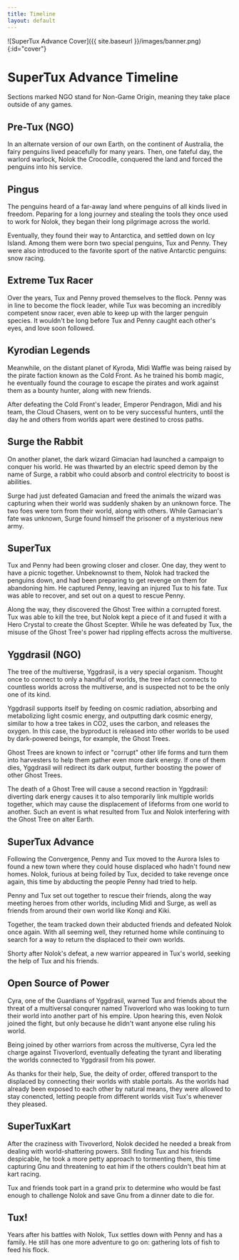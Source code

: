 ```yaml
---
title: Timeline
layout: default
---
```


![SuperTux Advance Cover]({{ site.baseurl }}/images/banner.png){:id="cover"}

# SuperTux Advance Timeline

Sections marked NGO stand for Non-Game Origin, meaning they take place outside of any games.

## Pre-Tux (NGO)

In an alternate version of our own Earth, on the continent of Australia, the fairy penguins lived peacefully for many years. Then, one fateful day, the warlord warlock, Nolok the Crocodile, conquered the land and forced the penguins into his service.

## Pingus

The penguins heard of a far-away land where penguins of all kinds lived in freedom. Peparing for a long journey and stealing the tools they once used to work for Nolok, they began their long pilgrimage across the world.

Eventually, they found their way to Antarctica, and settled down on Icy Island. Among them were born two special penguins, Tux and Penny. They were also introduced to the favorite sport of the native Antarctic penguins: snow racing.

## Extreme Tux Racer

Over the years, Tux and Penny proved themselves to the flock. Penny was in line to become the flock leader, while Tux was becoming an incredibly competent snow racer, even able to keep up with the larger penguin species. It wouldn't be long before Tux and Penny caught each other's eyes, and love soon followed.

## Kyrodian Legends

Meanwhile, on the distant planet of Kyroda, Midi Waffle was being raised by the pirate faction known as the Cold Front. As he trained his bomb magic, he eventually found the courage to escape the pirates and work against them as a bounty hunter, along with new friends.

After defeating the Cold Front's leader, Emperor Pendragon, Midi and his team, the Cloud Chasers, went on to be very successful hunters, until the day he and others from worlds apart were destined to cross paths.

## Surge the Rabbit

On another planet, the dark wizard Gimacian had launched a campaign to conquer his world. He was thwarted by an electric speed demon by the name of Surge, a rabbit who could absorb and control electricity to boost is abilities.

Surge had just defeated Gamacian and freed the animals the wizard was capturing when their world was suddenly shaken by an unknown force. The two foes were torn from their world, along with others. While Gamacian's fate was unknown, Surge found himself the prisoner of a mysterious new army.

## SuperTux

Tux and Penny had been growing closer and closer. One day, they went to have a picnic together. Unbeknownst to them, Nolok had tracked the penguins down, and had been preparing to get revenge on them for abandoning him. He captured Penny, leaving an injured Tux to his fate. Tux was able to recover, and set out on a quest to rescue Penny.

Along the way, they discovered the Ghost Tree within a corrupted forest. Tux was able to kill the tree, but Nolok kept a piece of it and fused it with a Hero Crystal to create the Ghost Scepter. While he was defeated by Tux, the misuse of the Ghost Tree's power had rippling effects across the multiverse.

## Yggdrasil (NGO)

The tree of the multiverse, Yggdrasil, is a very special organism. Thought once to connect to only a handful of worlds, the tree infact connects to countless worlds across the multiverse, and is suspected not to be the only one of its kind.

Yggdrasil supports itself by feeding on cosmic radiation, absorbing and metabolizing light cosmic energy, and outputting dark cosmic energy, similar to how a tree takes in CO2, uses the carbon, and releases the oxygen. In this case, the byproduct is released into other worlds to be used by dark-powered beings, for example, the Ghost Trees.

Ghost Trees are known to infect or "corrupt" other life forms and turn them into harvesters to help them gather even more dark energy. If one of them dies, Yggdrasil will redirect its dark output, further boosting the power of other Ghost Trees.

The death of a Ghost Tree will cause a second reaction in Yggdrasil: diverting dark energy causes it to also temporarily link multiple worlds together, which may cause the displacement of lifeforms from one world to another. Such an event is what resulted from Tux and Nolok interfering with the Ghost Tree on alter Earth.

## SuperTux Advance

Following the Convergence, Penny and Tux moved to the Aurora Isles to found a new town where they could house displaced who hadn't found new homes. Nolok, furious at being foiled by Tux, decided to take revenge once again, this time by abducting the people Penny had tried to help.

Penny and Tux set out together to rescue their friends, along the way meeting heroes from other worlds, including Midi and Surge, as well as friends from around their own world like Konqi and Kiki.

Together, the team tracked down their abducted friends and defeated Nolok once again. With all seeming well, they returned home while continuing to search for a way to return the displaced to their own worlds.

Shorty after Nolok's defeat, a new warrior appeared in Tux's world, seeking the help of Tux and his friends.

## Open Source of Power

Cyra, one of the Guardians of Yggdrasil, warned Tux and friends about the threat of a multiversal conqurer named Tivoverlord who was looking to turn their world into another part of his empire. Upon hearing this, even Nolok joined the fight, but only because he didn't want anyone else ruling his world.

Being joined by other warriors from across the multiverse, Cyra led the charge against Tivoverlord, eventually defeating the tyrant and liberating the worlds connected to Yggdrasil from his power.

As thanks for their help, Sue, the deity of order, offered transport to the displaced by connecting their worlds with stable portals. As the worlds had already been exposed to each other by natural means, they were allowed to stay conencted, letting people from different worlds visit Tux's whenever they pleased.

## SuperTuxKart

After the craziness with Tivoverlord, Nolok decided he needed a break from dealing with world-shattering powers. Still finding Tux and his friends despicable, he took a more petty approach to tormenting them, this time capturing Gnu and threatening to eat him if the others couldn't beat him at kart racing.

Tux and friends took part in a grand prix to determine who would be fast enough to challenge Nolok and save Gnu from a dinner date to die for.

## Tux!

Years after his battles with Nolok, Tux settles down with Penny and has a family. He still has one more adventure to go on: gathering lots of fish to feed his flock.